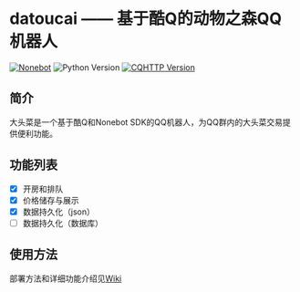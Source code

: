 # datoucai —— 基于酷Q的动物之森QQ机器人
[![Nonebot](https://img.shields.io/pypi/v/nonebot.svg)](https://pypi.python.org/pypi/nonebot)
![Python Version](https://img.shields.io/badge/python-3.7+-blue.svg)
[![CQHTTP Version](https://img.shields.io/badge/cqhttp-4.8+-black.svg)](https://github.com/richardchien/coolq-http-api)

## 简介

大头菜是一个基于酷Q和Nonebot SDK的QQ机器人，为QQ群内的大头菜交易提供便利功能。

## 功能列表

- [x] 开房和排队
- [x] 价格储存与展示
- [x] 数据持久化（json）
- [ ] 数据持久化（数据库）

## 使用方法

部署方法和详细功能介绍见[Wiki](https://github.com/leaf7th/animal_crossing/wiki)
